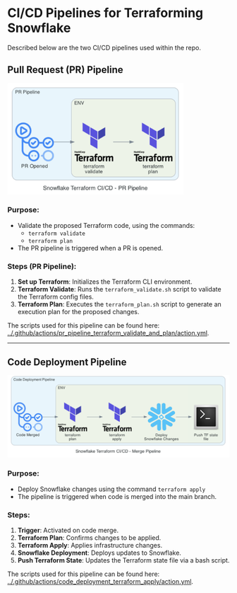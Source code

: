 # CI/CD Pipelines for Terraforming Snowflake

Described below are the two CI/CD pipelines used within the repo.

## Pull Request (PR) Pipeline

<img src="img/cicd/pr_pipeline.png" alt="PR Pipeline" width="400">

### Purpose:

* Validate the proposed Terraform code, using the commands:
  * `terraform validate`
  * `terraform plan`
* The PR pipeline is triggered when a PR is opened.

### Steps (PR Pipeline):

1. **Set up Terraform**: Initializes the Terraform CLI environment.
2. **Terraform Validate**: Runs the `terraform_validate.sh` script to validate the Terraform config files.
3. **Terraform Plan**: Executes the `terraform_plan.sh` script to generate an execution plan for the proposed changes.

The scripts used for this pipeline can be found here: [../.github/actions/pr_pipeline_terraform_validate_and_plan/action.yml](../.github/actions/pr_pipeline_terraform_validate_and_plan/action.yml).

---

## Code Deployment Pipeline

<img src="img/cicd/code_deployment_pipeline.png" alt="Code Deployment Pipeline" width="600">

### Purpose:

* Deploy Snowflake changes using the command `terraform apply`
* The pipeline is triggered when code is merged into the main branch.

### Steps:

1. **Trigger**: Activated on code merge.
2. **Terraform Plan**: Confirms changes to be applied.
3. **Terraform Apply**: Applies infrastructure changes.
4. **Snowflake Deployment**: Deploys updates to Snowflake.
5. **Push Terraform State**: Updates the Terraform state file via a bash script.

The scripts used for this pipeline can be found here: [../.github/actions/code_deployment_terraform_apply/action.yml](../.github/actions/code_deployment_terraform_apply/action.yml).
